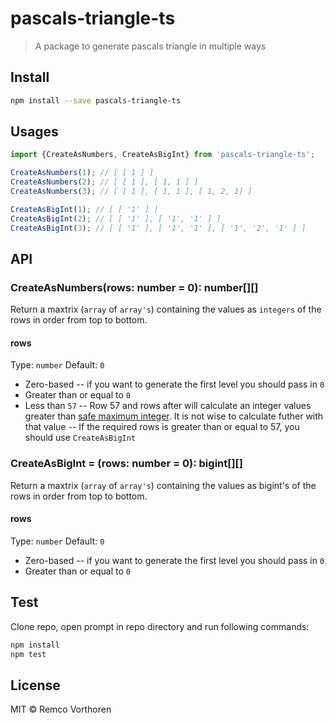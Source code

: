 # pascals-triangle-ts

> A package to generate pascals triangle in multiple ways

## Install

```bash
npm install --save pascals-triangle-ts
```

## Usages

```js
import {CreateAsNumbers, CreateAsBigInt} from 'pascals-triangle-ts';

CreateAsNumbers(1); // [ [ 1 ] ]
CreateAsNumbers(2); // [ [ 1 ], [ 1, 1 ] ]
CreateAsNumbers(3); // [ [ 1 ], [ 1, 1 ], [ 1, 2, 1] ]

CreateAsBigInt(1); // [ [ '1' ] ]
CreateAsBigInt(2); // [ [ '1' ], [ '1', '1' ] ]
CreateAsBigInt(3); // [ [ '1' ], [ '1', '1' ], [ '1', '2', '1' ] ]
```

## API

### CreateAsNumbers(rows: number = 0): number[][]

Return a maxtrix (`array` of `array's`) containing the values as `integers` of the rows in order from top to bottom.

#### rows

Type: `number`
Default: `0`

- Zero-based
-- if you want to generate the first level you should pass in `0`
- Greater than or equal to `0`
- Less than `57`
-- Row 57 and rows after will calculate an integer values greater than [safe maximum integer](https://developer.mozilla.org/en-US/docs/Web/JavaScript/Reference/Global_Objects/Number/MAX_SAFE_INTEGER). It is not wise to calculate futher with that value
-- If the required rows is greater than or equal to 57, you should use `CreateAsBigInt`

### CreateAsBigInt = (rows: number = 0): bigint[][]

Return a maxtrix (`array` of `array's`) containing the values as bigint's of the rows in order from top to bottom.

#### rows

Type: `number`
Default: `0`

- Zero-based
-- if you want to generate the first level you should pass in `0`
- Greater than or equal to `0`

## Test

Clone repo, open prompt in repo directory and run following commands:

```bash
npm install
npm test
```

## License

MIT © Remco Vorthoren
